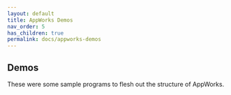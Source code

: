```yaml
---
layout: default
title: AppWorks Demos
nav_order: 5
has_children: true
permalink: docs/appworks-demos
---
```


## Demos

These were some sample programs to flesh out the structure of AppWorks.